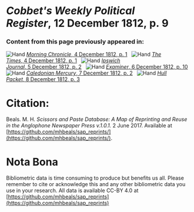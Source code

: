 # *Cobbet's Weekly Political Register*, 12 December 1812, p. 9  
  
### Content from this page previously appeared in:  
![Hand](http://scissorsandpaste.net/wp-content/uploads/2017/06/smallhandpointer.png) [*Morning Chronicle*, 4 December 1812, p. 1](https://mhbeals.github.io/sap_html/Morning-Chronicle/Morning-Chronicle-4-December-1812-p-1)  
![Hand](http://scissorsandpaste.net/wp-content/uploads/2017/06/smallhandpointer.png) [*The Times*, 4 December 1812, p. 1](https://mhbeals.github.io/sap_html/The-Times/The-Times-4-December-1812-p-1)  
![Hand](http://scissorsandpaste.net/wp-content/uploads/2017/06/smallhandpointer.png) [*Ipswich Journal*, 5 December 1812, p. 2](https://mhbeals.github.io/sap_html/Ipswich-Journal/Ipswich-Journal-5-December-1812-p-2)  
![Hand](http://scissorsandpaste.net/wp-content/uploads/2017/06/smallhandpointer.png) [*Examiner*, 6 December 1812, p. 10](https://mhbeals.github.io/sap_html/Examiner/Examiner-6-December-1812-p-10)  
![Hand](http://scissorsandpaste.net/wp-content/uploads/2017/06/smallhandpointer.png) [*Caledonian Mercury*, 7 December 1812, p. 2](https://mhbeals.github.io/sap_html/Caledonian-Mercury/Caledonian-Mercury-7-December-1812-p-2)  
![Hand](http://scissorsandpaste.net/wp-content/uploads/2017/06/smallhandpointer.png) [*Hull Packet*, 8 December 1812, p. 3](https://mhbeals.github.io/sap_html/Hull-Packet/Hull-Packet-8-December-1812-p-3)  


# Citation: 

Beals. M. H. *Scissors and Paste Database: A Map of Reprinting and Reuse in the Anglophone Newspaper Press v.1.0.1.* 2 June 2017. Available at [https://github.com/mhbeals/sap_reprints/](https://github.com/mhbeals/sap_reprints/). 

# Nota Bona

Bibliometric data is time consuming to produce but benefits us all. Please remember to cite or acknowledge this and any other bibliometric data you use in your research. All data is available CC-BY 4.0 at [https://github.com/mhbeals/sap_reprints](https://github.com/mhbeals/sap_reprints)